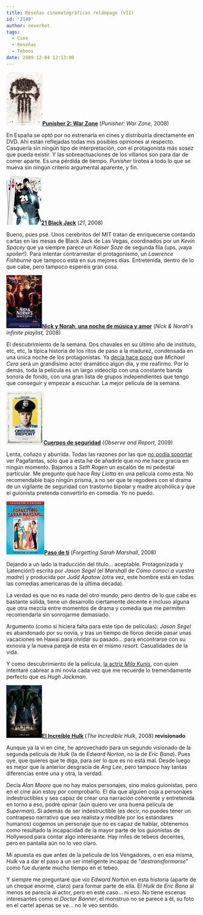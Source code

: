 ```yaml
---
title: Reseñas cinematográficas relámpago (VII)
id: '2149'
author: neverbot
tags:
  - Cine
  - Reseñas
  - Tebeos
date: 2009-12-04 12:13:00
---
```


![200912041103.jpg](./resenas-cinematograficas-relampago-vii/200912041103.jpg)**[Punisher 2: War Zone](http://www.imdb.com/title/tt0450314/)** (_Punisher: War Zone_, 2008)

En España se optó por no estrenarla en cines y distribuirla directamente en DVD. Ahí están reflejadas todas mis posibles opiniones al respecto. Casquería sin ningún tipo de interpretación, con el protagonista más sosez que pueda existir. Y las sobreactuaciones de los villanos son para dar de comer aparte. Es una pérdida de tiempo. _Punisher_ tirotea a todo lo que se mueva sin ningún criterio argumental aparente, y fin.

**![200912041109.jpg](./resenas-cinematograficas-relampago-vii/200912041109.jpg)[21 Black Jack](http://www.imdb.com/title/tt0478087/)** (_21_, 2008)

Bueno, pues psé. Unos cerebritos del MIT tratan de enriquecerse contando cartas en las mesas de Black Jack de Las Vegas, coordinados por un _Kevin Spacey_ que ya siempre parece un _Kaiser Soze_ de segunda fila (ups, ¡vaya _spoiler_!). Para intentar contrarrestar el protagonismo, un _Lawrence Fishburne_ que tampoco está en sus mejores días. Entretenida, dentro de lo que cabe, pero tampoco esperéis gran cosa.

![200912041113.jpg](./resenas-cinematograficas-relampago-vii/200912041113.jpg)**[Nick y Norah, una noche de música y amor](http://www.imdb.com/title/tt0981227/)** (_Nick & Norah's infinite playlist,_ 2008)

El descubrimiento de la semana. Dos chavales en su último año de instituto, etc, etc, la típica historia de los ritos de paso a la madurez, condensada en una única noche de los protagonistas. Ya [decía hace poco](http://localhost:8000/cine/resenas-cinematograficas-relampago-iv/) que _Michael Cera_ será un grandísimo actor dramático algún día, y me reafirmo. Por lo demás, toda la película es un largo videoclip con una constante banda sonora de fondo, con una gran lista de grupos independientes que tengo que conseguir y empezar a escuchar. La mejor película de la semana.

![200912041118.jpg](./resenas-cinematograficas-relampago-vii/200912041118.jpg)**[Cuerpos de seguridad](http://www.imdb.com/title/tt1197628/)** (_Observe and Report_, 2009)

Lenta, coñazo y aburrida. Todas las razones por las que [no podía soportar](http://localhost:8000/cine/resenas-cinematograficas-relampago-iii/) ver Pagafantas, sólo que a esta he de añadirle que no me hace gracia en ningún momento. Bajamos a _Seth Rogen_ un escalón de mi pedestal particular. Me pregunto qué hace _Ray Liotta_ en una película como esta. No recomendable bajo ningún prisma, a no ser que te regodees con el drama de un vigilante de seguridad con trastorno bipolar y madre alcohólica y que el guionista pretenda convertirlo en comedia. Yo no puedo.

![200912041123.jpg](./resenas-cinematograficas-relampago-vii/200912041123.jpg)**[Paso de ti](http://www.imdb.com/title/tt0800039/)** (_Forgetting Sarah Marshall_, 2008)

Dejando a un lado la traducción del título... aceptable. Protagonizada y (¡atención!) escrita por _Jason Segel_ (el _Marshall_ de _Cómo conocí a vuestra madre_) y producida por _Judd Apatow_ (otra vez, este hombre está en todas las comedias americanas de la última década).

La verdad es que no es nada del otro mundo, pero dentro de lo que cabe es bastante sólida, tiene un desarrollo ciertamente decente e incluso alguna que otra mezcla entre momentos de drama y comedia que me permiten recomendarla sin sonrojarme demasiado.

Argumento (como si hiciera falta para este tipo de películas): _Jason Segel_ es abandonado por su novia, y tras un tiempo de lloros decide pasar unas vacaciones en Hawai para olvidar su pasado... para encontrarse con su exnovia y la nueva pareja de esta en el mismo _resort_. Casualidades de la vida.

Y como descubrimiento de la película, [la actriz _Mila Kunis_](http://images.google.es/images?q=mila+kunis), con quien intentaré cabrear a mi novia cada vez que me recuerde lo tremendamente perfecto que es _Hugh Jackman_.

![200912041133.jpg](./resenas-cinematograficas-relampago-vii/200912041133.jpg)**[El Increíble Hulk](http://www.imdb.com/title/tt0800080/)** (_The Incredible Hulk_, 2008) **revisionado**

Aunque ya la vi en cine, he aprovechado para un segundo visionado de la segunda película de _Hulk_ (la de _Edward Norton_, no la de _Eric Bana_). Pues oye, que quieres que te diga, para ser lo que es no está mal. Desde luego es mejor que la anterior desgracia de _Ang Lee_, pero tampoco hay tantas diferencias entre una y otra, la verdad.

Decía _Alan Moore_ que no hay malos personajes, sino malos guionistas, pero en el cine aún estoy por comprobarlo. El día que alguien coja a personajes indestructibles y sea capaz de crear una narración coherente y entretenida en torno a eso, podré opinar (aún quiero ver una buena película de _Superman_). Si además de ser indestructible (es decir, no puedes tener un contrapeso narrativo que sea realista y medible por los estándares humanos) cogemos un personaje que no es capaz de hablar, obtenemos como resultado la incapacidad de la mayor parte de los guionistas de Hollywood para contar algo interesante. Hay miles de tebeos decentes, pero en pantalla aún no lo veo claro.

Mi apuesta es que antes de la película de los Vengadores, o en esa misma, _Hulk_ va a dar el paso a un ser inteligente incapaz de "_destransformarse_" como fue durante mucho tiempo en el tebeo.

Y siempre me preguntaré que vio _Edward Norton_ en esta historia (aparte de un cheque enorme, claro) para formar parte de ella. El _Hulk_ de _Eric Bana_ al menos se parecía al actor, pero en este caso... ni eso. No tiene escenas interesantes como el _Doctor Banner_, el monstruo no se parece a él, su foto en el cartel apenas se ve... no le veo sentido.